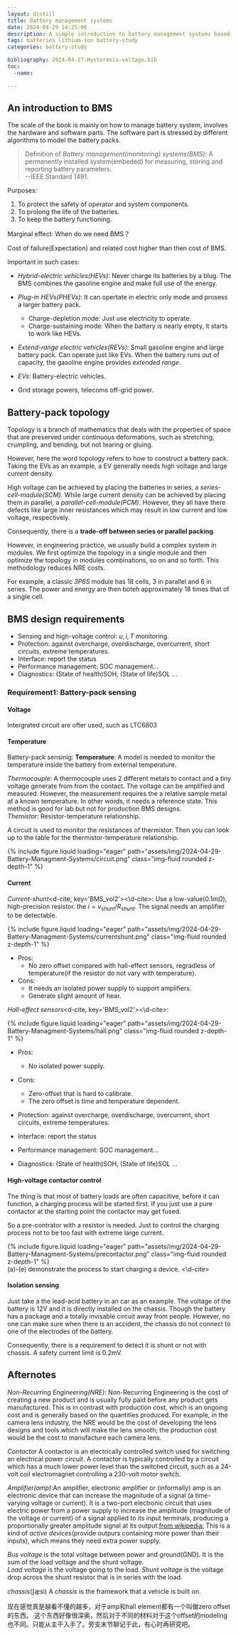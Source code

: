 ```yaml
---
layout: distill
title: Battery management systems
date: 2024-04-29 14:25:00
description: A simple introduction to battery management systems based on L. Plett's book and C26 lecture notes.  
tags: batteries lithium-ion battery-study
categories: battery-study

bibliography: 2024-04-27-Hysteresis-voltage.bib
toc:
  -name:

---
```


## An introduction to BMS

The scale of the book is mainly on how to manage battery system, involves the hardware and software parts. The software part is stressed by different algorithms to model the battery packs.  

>Definition of *Battery management(monitoring) systems(BMS)*: A permanently installed system(embeded) for measuring, storing and reporting battery parameters.  
>--IEEE Standard 1491.  

Purposes:

1. To protect the safety of operator and system components.  
2. To prolong the life of the batteries.  
3. To keep the battery functioning.  

Marginal effect: When do we need BMS？ 

Cost of failure(Expectation) and related cost higher than then cost of BMS.  

Important in such cases:

* *Hybrid-electric vehicles(HEVs)*: Never charge its batteries by a blug. The BMS combines the gasoline engine and make full use of the energy.  
* *Plug-in HEVs(PHEVs)*: It can opertate in electric only mode and prosess a larger battery pack. 
  * Charge-depletion mode: Just use electricity to operate.
  * Charge-sustaining mode: When the battery is nearly empty, it starts to work like HEVs.  
* *Extend-range electric vehicles(REVs)*: Small gasoline engine and large battery pack. Can operate just like EVs. When the battery runs out of capacity, the gasoline engine provides *extended range*.  
* *EVs*: Battery-electric vehicles.  

* Grid storage powers, telecoms off-grid power.  

## Battery-pack topology

Topology is a branch of mathematics that deals with the properties of space that are preserved under continuous deformations, such as stretching, crumpling, and bending, but not tearing or gluing.  

However, here the word topology refers to how to construct a battery pack. Taking the EVs as an example, a EV generally needs high voltage and large current density.  

High voltage can be achieved by placing the batteries in series, a *series-cell-module(SCM)*. While large current density can be achieved by placing them in parallel, a *parallel-cell-module(PCM)*. However, they all have there defects like large inner resistances which may result in low current and low voltage, respectively.  

Consequently, there is a **trade-off between series or parallel packing**.  

However, in engineering practice, we usually build a complex system in modules. We first optimize the topology in a single module and then optimize the topology in modules combinations, so on and so forth.  This methodology reduces NRE costs.  

For example, a classic *3P6S* module has 18 cells, 3 in parallel and 6 in series. The power and energy are then boteh approximately 18 times that of a single cell.  

## BMS design requirements

* Sensing and high-voltage control: $u,i,T$ monitoring.
* Protection: against overcharge, overdischarge, overcurrent, short circuits, extreme temperatures.  
* Interface: report the status
* Performance management: SOC management...
* Diagnostics: (State of health)SOH, (State of life)SOL ...

### Requirement1: Battery-pack sensing

#### Voltage

Intergrated circuit are ofter used, such as LTC6803  

#### Temperature

Battery-pack sensinig: **Temperature**: A model is needed to monitor the temperature inside the battery from external temperature.  

*Thermocouple*: A thermocouple uses 2 different metals to contact and a tiny voltage generate from from the contact. The voltage can be amplified and measured. However, the measurement requires the a relative sample metal at a known temperature.  In other words, it needs a reference state. This method is good for lab but not for production BMS designs.  
*Themistor*: Resistor-temperature relationship.  

A circuit is used to monitor the resistances of thermistor. Then you can look up to the table for the thermistor-temperature relationship.  

<div class="row mt-3">
    <div class="col-sm mt-3 mt-md-0">
        {% include figure.liquid loading="eager" path="assets/img/2024-04-29-Battery-Managment-Systems/circuit.png" class="img-fluid rounded z-depth-1" %}
    </div>
</div>

#### Current  

*Current-shunt*<d-cite, key='BMS_vol2'><\d-cite>: Use a low-value($0.1m\Omega$), high-precision resistor. the $i = v_{shunt}/R_{shunt}$. The signal needs an amplifier to be detectable. 

<div class="row mt-3">
    <div class="col-sm mt-3 mt-md-0">
        {% include figure.liquid loading="eager" path="assets/img/2024-04-29-Battery-Managment-Systems/currentshunt.png" class="img-fluid rounded z-depth-1" %}
    </div>
</div>

* Pros:
  * No zero offset compared with hall-effect sensors, regradless of temperature(if the resistor do not vary with temperature).
* Cons:
  * It needs an isolated power supply to support amplifiers.  
  * Generate slight amount of hear.  

*Hall-effect sensors*<d-cite, key='BMS_vol2'><\d-cite>:  

<div class="row mt-3">
    <div class="col-sm mt-3 mt-md-0">
        {% include figure.liquid loading="eager" path="assets/img/2024-04-29-Battery-Managment-Systems/hall.png" class="img-fluid rounded z-depth-1" %}
    </div>
</div>

* Pros:
  * No isolated power supply.  
* Cons:
  * Zero-offset that is hard to calibrate.  
  * The zero offset is time and temperature dependent.  

* Protection: against overcharge, overdischarge, overcurrent, short circuits, extreme temperatures.  
* Interface: report the status
* Performance management: SOC management...
* Diagnostics: (State of health)SOH, (State of life)SOL ...

#### High-voltage contactor control

The thing is that most of battery loads are often capacitive, before it can function, a charging process will be started first. If you just use a pure contactor at the starting point the contactor may get fused.  

So a pre-contrator with a resistor is needed. Just to control the charging process not to be too fast with extreme large current.  

<div class="row mt-3">
    <div class="col-sm mt-3 mt-md-0">
        {% include figure.liquid loading="eager" path="assets/img/2024-04-29-Battery-Managment-Systems/precontactor.png" class="img-fluid rounded z-depth-1" %}
    </div>
</div>
<div class="caption">
    (a)-(e) demonstrate the process to start charging a device.  <d-cite, key='BMS_vol2'><\d-cite>
</div>

#### Isolation sensing

Just take a the lead-acid battery in an car as an example. The voltage of the battery is 12V and it is directly installed on the chassis.  Though the battery has a package and a totally invisable circuit away from people. However, no one can make sure when there is an accident, the chassis do not connect to one of the electrodes of the battery.  

Consequently, there is a requirement to detect it is shunt or not with chassis. A safety current limit is 0.2mV.  

## Afternotes

*Non-Recurring Engineering(NRE)*: Non-Recurring Engineering is the cost of creating a new product and is usually fully paid before any product gets manufactured. This is in contrast with production cost, which is an ongoing cost and is generally based on the quantities produced. For example, in the camera lens industry, the NRE would be the cost of developing the lens designs and tools which will make the lens smooth; the production cost would be the cost to manufacture each camera lens.  

*Contactor* A contactor is an electrically controlled switch used for switching an electrical power circuit. A contactor is typically controlled by a circuit which has a much lower power level than the switched circuit, such as a 24-volt coil electromagnet controlling a 230-volt motor switch.  

*Amplifier(amp)*:An amplifier, electronic amplifier or (informally) amp is an electronic device that can increase the magnitude of a signal (a time-varying voltage or current). It is a two-port electronic circuit that uses electric power from a power supply to increase the amplitude (magnitude of the voltage or current) of a signal applied to its input terminals, producing a proportionally greater amplitude signal at its output.[from wikipedia:](https://en.wikipedia.org/wiki/Amplifier)  This is a kind of *active devices*(provide outpurs containing more power than their inputs), which means they need extra power supply.  

*Bus voltage* is the total voltage between power and ground(GND). It is the sum of the load voltage and the shunt voltage.  
*Load voltage* is the voltage going to the load.
*Shunt voltage* is the voltage drop across the shunt resistor that is in series with the load.

*chassis*(ʃæ̱si) A *chassis* is the framework that a vehicle is built on.



现在感觉真是越看不懂的越多，对于amp和hall element都有一个叫做zero offset的东西。 这个东西好像很深奥，然后对于不同的材料对于这个offset的modeling也不同。只能从主干入手了。旁支末节聊记于此，有心时再研究吧。  
